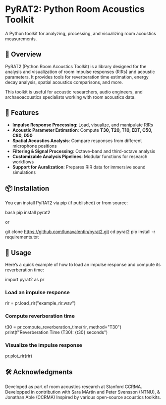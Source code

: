 # PyRAT2: Python Room Acoustics Toolkit

A Python toolkit for analyzing, processing, and visualizing room acoustics measurements.

## 📌 Overview
PyRAT2 (Python Room Acoustics Toolkit) is a library designed for the analysis and visualization of room impulse responses (RIRs) and acoustic parameters. It provides tools for reverberation time estimation, energy decay analysis, spatial acoustics comparisons, and more.

This toolkit is useful for acoustic researchers, audio engineers, and archaeoacoustics specialists working with room acoustics data.

## 🚀 Features
- **Impulse Response Processing**: Load, visualize, and manipulate RIRs  
- **Acoustic Parameter Estimation**: Compute **T30, T20, T10, EDT, C50, C80, D50**  
- **Spatial Acoustics Analysis**: Compare responses from different microphone positions  
- **Filtering & Signal Processing**: Octave-band and third-octave analysis  
- **Customizable Analysis Pipelines**: Modular functions for research workflows  
- **Support for Auralization**: Prepares RIR data for immersive sound simulations 

## 📦 Installation
You can install PyRAT2 via pip (if published) or from source:

bash
pip install pyrat2

or

git clone https://github.com/lunavalentin/pyrat2.git
cd pyrat2
pip install -r requirements.txt

## 📝 Usage
Here’s a quick example of how to load an impulse response and compute its reverberation time:

import pyrat2 as pr

### Load an impulse response
rir = pr.load_rir("example_rir.wav")

### Compute reverberation time
t30 = pr.compute_reverberation_time(rir, method="T30")
print(f"Reverberation Time (T30): {t30} seconds")

### Visualize the impulse response
pr.plot_rir(rir)

## 🛠️ Acknowledgments
Developed as part of room acoustics research at Stanford CCRMA.
Developped in contribution with Sara MArtin and Peter Svensson (NTNU), & Jonathan Able (CCRMA)
Inspired by various open-source acoustics toolkits.
